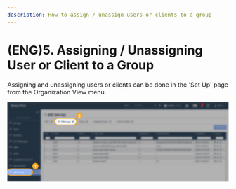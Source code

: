 ```yaml
---
description: How to assign / unassign users or clients to a group
---
```


# \(ENG\)5. Assigning / Unassigning User or Client to a Group

Assigning and unassigning users or clients can be done in the 'Set Up' page from the Organization View menu. 

![](../../../.gitbook/assets/a_4_0.jpg)

